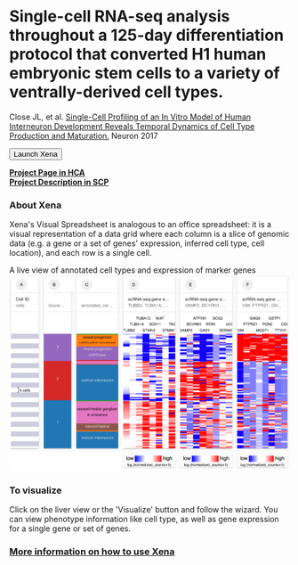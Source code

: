 # Single-cell RNA-seq analysis throughout a 125-day differentiation protocol that converted H1 human embryonic stem cells to a variety of ventrally-derived cell types.

Close JL, et al. [Single-Cell Profiling of an In Vitro Model of Human Interneuron Development Reveals Temporal Dynamics of Cell Type Production and Maturation.](https://europepmc.org/abstract/MED/28279351) Neuron 2017

<button class="cohortButton">Launch Xena</button>

**[Project Page in HCA](https://data.humancellatlas.org/explore/projects/2043c65a-1cf8-4828-a656-9e247d4e64f1)**
<br>
**[Project Description in SCP](https://singlecell.broadinstitute.org/single_cell/study/SCP753/2020-mar-diff-fetal-neuron-ss2)**

### About Xena
Xena's Visual Spreadsheet is analogous to an office spreadsheet: it is a visual representation of a data grid where each column is a slice of genomic data (e.g. a gene or a set of genes' expression, inferred cell type, cell location), and each row is a single cell.

A live view of annotated cell types and expression of marker genes<br>
<a href='/?columns=%5B%7B%22width%22%3A90%2C%22columnLabel%22%3A%22%22%2C%22fieldLabel%22%3A%22louvain_labels%22%2C%22host%22%3A%22https%3A%2F%2Fsinglecellnew.xenahubs.net%22%2C%22name%22%3A%22HCA%2FinterneuronDevelopment_Lein%2FSS2%2Fmeta.tsv%22%2C%22fields%22%3A%22louvain_labels%22%7D%2C%7B%22width%22%3A136%2C%22columnLabel%22%3A%22%22%2C%22fieldLabel%22%3A%22annotated_cell_identity.ontology_label%22%2C%22host%22%3A%22https%3A%2F%2Fsinglecellnew.xenahubs.net%22%2C%22name%22%3A%22HCA%2FinterneuronDevelopment_Lein%2FSS2%2Fmeta.tsv%22%2C%22fields%22%3A%22annotated_cell_identity.ontology_label%22%7D%2C%7B%22width%22%3A136%2C%22columnLabel%22%3A%22scRNA-seq%20gene%20expression%20-%20Smart-seq2%22%2C%22fieldLabel%22%3A%22TUBB3%2C%20TUBA1A%2C%20TUBA1C%2C%20STMN2%2C%20SOX11%2C%20MIAT%2C%20STMN1%2C%20TAGLN3%22%2C%22host%22%3A%22https%3A%2F%2Fsinglecellnew.xenahubs.net%22%2C%22name%22%3A%22HCA%2FinterneuronDevelopment_Lein%2FSS2%2FexprMatrix.tsv%22%2C%22fields%22%3A%22TUBB3%20TUBA1A%20TUBA1C%20STMN2%20SOX11%20MIAT%20STMN1%20TAGLN3%22%7D%2C%7B%22width%22%3A136%2C%22columnLabel%22%3A%22scRNA-seq%20gene%20expression%20-%20Smart-seq2%22%2C%22fieldLabel%22%3A%22VAMP2%2C%20BCYRN1%2C%20ATP1B1%2C%20GAD1%2C%20RTN1%2C%20SCG2%2C%20SERINC1%2C%20UCHL1%22%2C%22host%22%3A%22https%3A%2F%2Fsinglecellnew.xenahubs.net%22%2C%22name%22%3A%22HCA%2FinterneuronDevelopment_Lein%2FSS2%2FexprMatrix.tsv%22%2C%22fields%22%3A%22VAMP2%20BCYRN1%20ATP1B1%20GAD1%20RTN1%20SCG2%20SERINC1%20UCHL1%22%7D%2C%7B%22width%22%3A136%2C%22columnLabel%22%3A%22scRNA-seq%20gene%20expression%20-%20Smart-seq2%22%2C%22fieldLabel%22%3A%22VIM%2C%20PTPRZ1%2C%20GNG5%2C%20MGST1%2C%20PON2%2C%20GSTP1%2C%20TTYH1%2C%20CD99%22%2C%22host%22%3A%22https%3A%2F%2Fsinglecellnew.xenahubs.net%22%2C%22name%22%3A%22HCA%2FinterneuronDevelopment_Lein%2FSS2%2FexprMatrix.tsv%22%2C%22fields%22%3A%22VIM%20PTPRZ1%20GNG5%20MGST1%20PON2%20GSTP1%20TTYH1%20CD99%22%7D%5D&heatmap=%7B%22showWelcome%22%3Afalse%2C%22mode%22%3A%22heatmap%22%7D'><img src="https://github.com/ucscXena/cohortMetaData/raw/master/cohort_HCA%20Human%20Interneuron%20Development/HCA%20Human%20Interneuron%20Development.png" width="800px"></a>

### To visualize
Click on the liver view or the 'Visualize' button and follow the wizard. You can view phenotype information like cell type, as well as gene expression for a single gene or set of genes.

### [More information on how to use Xena](https://singlecell.xenabrowser.net/datapages/?markdown=https://raw.githubusercontent.com/ucscXena/cohortMetaData/master/hub_singlecellnew.xenahubs.net/example1/info.mdown)

<br>
